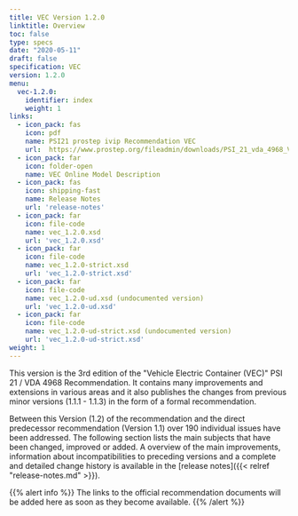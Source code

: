 ```yaml
---
title: VEC Version 1.2.0
linktitle: Overview
toc: false
type: specs
date: "2020-05-11"
draft: false
specification: VEC
version: 1.2.0
menu:
  vec-1.2.0:
    identifier: index    
    weight: 1
links:
  - icon_pack: fas
    icon: pdf
    name: PSI21 prostep ivip Recommendation VEC
    url:  https://www.prostep.org/fileadmin/downloads/PSI_21_vda_4968_VEC_Specification_v1.2_pub_RZ.pdf
  - icon_pack: far
    icon: folder-open
    name: VEC Online Model Description
  - icon_pack: fas
    icon: shipping-fast
    name: Release Notes
    url: 'release-notes'
  - icon_pack: far
    icon: file-code
    name: vec_1.2.0.xsd
    url: 'vec_1.2.0.xsd'
  - icon_pack: far
    icon: file-code
    name: vec_1.2.0-strict.xsd
    url: 'vec_1.2.0-strict.xsd'
  - icon_pack: far
    icon: file-code
    name: vec_1.2.0-ud.xsd (undocumented version)
    url: 'vec_1.2.0-ud.xsd'
  - icon_pack: far
    icon: file-code
    name: vec_1.2.0-ud-strict.xsd (undocumented version)
    url: 'vec_1.2.0-ud-strict.xsd'
weight: 1
---
```

This version is the 3rd edition of the "Vehicle Electric Container (VEC)" PSI 21 / VDA 4968 Recommendation. 
It contains many improvements and extensions in various areas and it also publishes the changes from 
previous minor versions (1.1.1 - 1.1.3) in the form of a formal recommendation.
<!--more-->
Between this Version (1.2) of the recommendation and the direct predecessor recommendation (Version 1.1) 
over 190 individual issues have been addressed. The following section lists the main subjects that have 
been changed, improved or added. A overview of the main improvements, information about incompatibilities to 
preceding versions and a complete and detailed change history is available in the [release notes]({{< relref "release-notes.md" >}}).

{{% alert info %}}
The links to the official recommendation documents will be added here as soon as they become available.
{{% /alert %}}